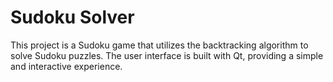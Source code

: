 # Sudoku Solver

This project is a Sudoku game that utilizes the backtracking algorithm to solve Sudoku puzzles. The user interface is built with Qt, providing a simple and interactive experience.
